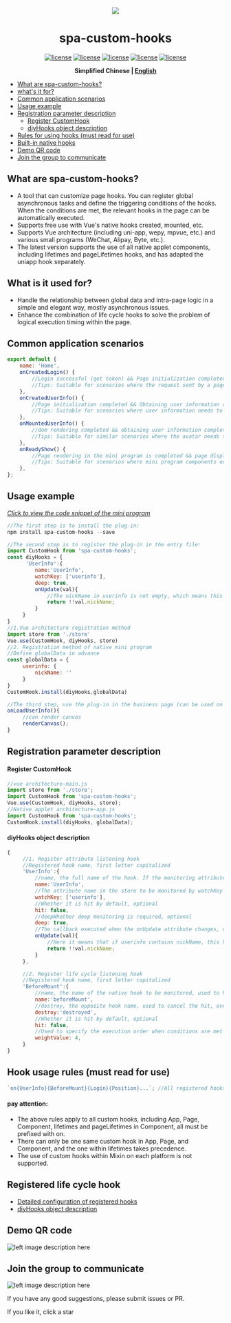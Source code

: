 <div align="center">
<img src="https://photo.zastatic.com/images/common-cms/it/20220106/1641464912638_340742_t.png"/>
<h1 align="center"> spa-custom-hooks </h1>

[![license](https://img.shields.io/badge/license-%20MIT-blue.svg)](https://github.com/1977474741/spa-custom-hooks/blob/main/LICENSE) [![license](https://img.shields.io/npm/v/spa-custom-hooks?color=red)](https://www.npmjs.com/package/spa-custom-hooks) [![license](https://img.shields.io/bundlephobia/min/spa-custom-hooks)](https://www.npmjs.com/package/spa-custom-hooks) [![ license](https://img.shields.io/github/last-commit/1977474741/spa-custom-hooks)](https://github.com/1977474741/spa-custom-hooks/commits/main) [ ![license](https://img.shields.io/github/stars/1977474741?style=social)](https://github.com/1977474741)

**Simplified Chinese | [English](./README.EN.md)**

</div>

-   [What are spa-custom-hooks? ](#head1)
-   [ what's it for? ](#head2)
-   [Common application scenarios](#head3)
-   [Usage example](#head4)
-   [Registration parameter description](#head5)
    -   [Register CustomHook](#head6)
    -   [ diyHooks object description](#head7)
-   [Rules for using hooks (must read for use)](#head8)
-   [Built-in native hooks](#head9)
-   [Demo QR code](#head10)
-   [Join the group to communicate](#head11)

## <span id="head1">What are spa-custom-hooks? </span>

-   A tool that can customize page hooks. You can register global asynchronous tasks and define the triggering conditions of the hooks. When the conditions are met, the relevant hooks in the page can be automatically executed.
-   Supports free use with Vue's native hooks created, mounted, etc.
-   Supports Vue architecture (including uni-app, wepy, mpvue, etc.) and various small programs (WeChat, Alipay, Byte, etc.).
-   The latest version supports the use of all native applet components, including lifetimes and pageLifetimes hooks, and has adapted the uniapp hook separately.

## <span id="head2"> What is it used for? </span>

-   Handle the relationship between global data and intra-page logic in a simple and elegant way, mostly asynchronous issues.
-   Enhance the combination of life cycle hooks to solve the problem of logical execution timing within the page.

## <span id="head3"> Common application scenarios</span>

```javascript
export default {
    name: 'Home',
    onCreatedLogin() {
        //Login successful (get token) && Page initialization completed
        //Tips: Suitable for scenarios where the request sent by a page depends on token
    },
    onCreatedUserInfo() {
        //Page initialization completed && Obtaining user information completed
        //Tips: Suitable for scenarios where user information needs to be used to make judgments during page initialization before proceeding with page logic.
    },
    onMountedUserInfo() {
        //dom rendering completed && obtaining user information completed
        //Tips: Suitable for similar scenarios where the avatar needs to be rendered on canvas when entering the page for the first time.
    },
    onReadyShow() {
        //Page rendering in the mini program is completed && page display
        //Tips: Suitable for scenarios where mini program components or DOM need to be obtained and executed every time the page is displayed.
    },
};
```

## <span id="head4"> Usage example</span>

_[Click to view the code snippet of the mini program](https://developers.weixin.qq.com/s/pUQ4Xkma79xd)_

```javascript
//The first step is to install the plug-in:
npm install spa-custom-hooks --save

//The second step is to register the plug-in in the entry file:
import CustomHook from 'spa-custom-hooks';
const diyHooks = {
      'UserInfo':{
         name:'UserInfo',
         watchKey: ['userinfo'],
         deep: true,
         onUpdate(val){
             //The nickName in userinfo is not empty, which means this hook is hit.
             return !!val.nickName;
         }
     }
}
//1.Vue architecture registration method
import store from './store'
Vue.use(CustomHook, diyHooks, store)
//2. Registration method of native mini program
//Define globalData in advance
const globalData = {
     userinfo: {
         nickName: ''
     }
}
CustomHook.install(diyHooks,globalData)

//The third step, use the plug-in in the business page (can be used on any page, with low coupling and less repetitive code):
onLoadUserInfo(){
     //can render canvas
     renderCanvas();
}
```

## <span id="head5"> Registration parameter description</span>

#### <span id="head6"> Register CustomHook</span>

```javascript
//vue architecture-main.js
import store from './store';
import CustomHook from 'spa-custom-hooks';
Vue.use(CustomHook, diyHooks, store);
//Native applet architecture-app.js
import CustomHook from 'spa-custom-hooks';
CustomHook.install(diyHooks, globalData);
```

#### <span id="head7"> diyHooks object description</span>

```javascript
{
     //1. Register attribute listening hook
     //Registered hook name, first letter capitalized
     'UserInfo':{
         //name, the full name of the hook. If the monitoring attribute is the same as the key above, it is required.
         name:'UserInfo',
         //The attribute name in the store to be monitored by watchKey (equivalent to state.userinfo), required for attribute monitoring hook mode string | Array<string>
         watchKey: ['userinfo'],
         //Whether it is hit by default, optional
         hit: false,
         //deepWhether deep monitoring is required, optional
         deep: true,
         //The callback executed when the onUpdate attribute changes, used to decide whether to hit this hook. It is optional. The default value is equivalent to returning !!val.
         onUpdate(val){
             //Here it means that if userinfo contains nickName, this hook will be hit. Note that asynchronous return is not allowed
             return !!val.nickName;
         }
     },

     //2. Register life cycle listening hook
     //Registered hook name, first letter capitalized
     'BeforeMount':{
         //name, the name of the native hook to be monitored, used to hit this hook, required
         name:'beforeMount',
         //destroy, the opposite hook name, used to cancel the hit, event listening hook is required
         destroy:'destroyed',
         //Whether it is hit by default, optional
         hit: false,
         //Used to specify the execution order when conditions are met simultaneously with other life cycle hooks. The smaller value is executed first. Please refer to hooks.js
         weightValue: 4,
     }
}
```

## <span id="head8"> Hook usage rules (must read for use)</span>

```javascript
`on{UserInfo}{BeforeMount}{Login}{Position}...`; //All registered hooks can be matched at will. The order of arrangement does not affect the execution of the hooks. They are all related by &&
```

#### pay attention:

-   The above rules apply to all custom hooks, including App, Page, Component, lifetimes and pageLifetimes in Component, all must be prefixed with on.
-   There can only be one same custom hook in App, Page, and Component, and the one within lifetimes takes precedence.
-   The use of custom hooks within Mixin on each platform is not supported.

## <span id="head9"> Registered life cycle hook</span>

-   [Detailed configuration of registered hooks](https://github.com/1977474741/spa-custom-hooks/blob/main/lib/spa-custom-hooks/hooks.js)
-   [ diyHooks object description](#head7)

## <span id="head10"> Demo QR code</span>

![left image description here](https://photo.zastatic.com/images/common-cms/it/20220531/1653983381580_599944_t.png?imageMogr2/thumbnail/200x200)

## <span id="head11"> Join the group to communicate</span>

![left image description here](https://pubser-res.zhenai.com/other/temp/202103/20/17024414117439.png?imageMogr2/thumbnail/203x203)

If you have any good suggestions, please submit issues or PR.

If you like it, click a star
